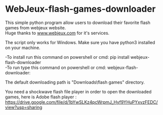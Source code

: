 # WebJeux-flash-games-downloader
This simple python program allow users to download their favorite flash games from webjeux website.                                                                                         
Huge thanks to www.webjeux.com for it's services.

The script only works for Windows. Make sure you have python3 installed on your machine.                                                                                                   

-To install run this command on powershell or cmd: pip install webjeux-flash-downloader                                                                                                     
-To run type this command on powershell or cmd: webjeux-flash-downloader:

The default downloading path is "Downloads\flash games" directory.

You need a shockwave flash file player in order to open the downloaded games, here is Adobe flash player :                                                                                  https://drive.google.com/file/d/1bYwSLKz4pcWrpmJ_Hyf9YHuPYxvzFEDC/view?usp=sharing
